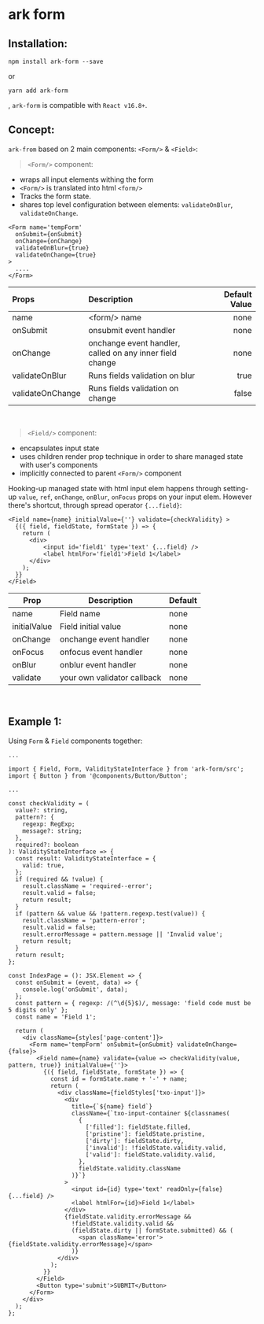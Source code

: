 # ark form


## Installation:


 `npm install ark-form --save`

 or 

 `yarn add ark-form`


, `ark-form` is compatible with `React v16.8+`.


## Concept:
`ark-from` based on 2 main components: `<Form/>` & `<Field>`:

> `<Form/>` component:
-  wraps all input elements withing the form  
- `<Form/>` is translated into html `<form/>`
- Tracks the form state.
- shares top level configuration between elements: `validateOnBlur`, `validateOnChange`.

```
<Form name='tempForm' 
  onSubmit={onSubmit} 
  onChange={onChange} 
  validateOnBlur={true} 
  validateOnChange={true}
>
  ....
</Form>
```

| Props      | Description | Default Value     |
| :---        |    :----   |          ---: |
| name      | <form\/> name       | none   |
| onSubmit   | onsubmit event handler        | none      |
| onChange   | onchange event handler, <br>called on any inner field change        | none      |
| validateOnBlur   | Runs fields validation on blur       | true      |
| validateOnChange   | Runs fields validation on change          | false      |
<br>

> `<Field/>` component:

- encapsulates input state
- uses children render prop technique in order to share managed state with user's components
- implicitly connected to parent `<Form/>` component

Hooking-up managed state with html input elem happens through setting-up `value`, `ref`, `onChange`, `onBlur`, `onFocus` props on your input elem. However there's shortcut, through spread operator `{...field}`: 

```
<Field name={name} initialValue={''} validate={checkValidity} >
  {({ field, fieldState, formState }) => {
    return (
      <div>
          <input id='field1' type='text' {...field} />
          <label htmlFor='field1'>Field 1</label>
      </div>
    );
  }}
</Field>
```

| Prop         | Description                  | Default |
|--------------|------------------------------|---------|
| name         | Field name                   | none    |
| initialValue | Field initial value          | none    |
| onChange     | onchange event handler       | none    |
| onFocus      | onfocus event handler        | none    |
| onBlur       | onblur event handler         | none    |
| validate     | your own validator callback  | none    |
<br>



## Example 1: 
Using `Form` & `Field` components together:

```
...

import { Field, Form, ValidityStateInterface } from 'ark-form/src';
import { Button } from '@components/Button/Button';

...

const checkValidity = (
  value?: string,
  pattern?: {
    regexp: RegExp;
    message?: string;
  },
  required?: boolean
): ValidityStateInterface => {
  const result: ValidityStateInterface = {
    valid: true,
  };
  if (required && !value) {
    result.className = 'required--error';
    result.valid = false;
    return result;
  }
  if (pattern && value && !pattern.regexp.test(value)) {
    result.className = 'pattern-error';
    result.valid = false;
    result.errorMessage = pattern.message || 'Invalid value';
    return result;
  }
  return result;
};

const IndexPage = (): JSX.Element => {
  const onSubmit = (event, data) => {
    console.log('onSubmit', data);
  };
  const pattern = { regexp: /(^\d{5}$)/, message: 'field code must be 5 digits only' };
  const name = 'Field 1';

  return (
    <div className={styles['page-content']}>
      <Form name='tempForm' onSubmit={onSubmit} validateOnChange={false}>
        <Field name={name} validate={value => checkValidity(value, pattern, true)} initialValue={''}>
          {({ field, fieldState, formState }) => {
            const id = formState.name + '-' + name;
            return (
              <div className={fieldStyles['txo-input']}>
                <div
                  title={`${name} field`}
                  className={`txo-input-container ${classnames(
                    {
                      ['filled']: fieldState.filled,
                      ['pristine']: fieldState.pristine,
                      ['dirty']: fieldState.dirty,
                      ['invalid']: !fieldState.validity.valid,
                      ['valid']: fieldState.validity.valid,
                    },
                    fieldState.validity.className
                  )}`}
                >
                  <input id={id} type='text' readOnly={false} {...field} />
                  <label htmlFor={id}>Field 1</label>
                </div>
                {fieldState.validity.errorMessage &&
                  !fieldState.validity.valid &&
                  (fieldState.dirty || formState.submitted) && (
                    <span className='error'>{fieldState.validity.errorMessage}</span>
                  )}
              </div>
            );
          }}
        </Field>
        <Button type='submit'>SUBMIT</Button>
      </Form>
    </div>
  );
};
```